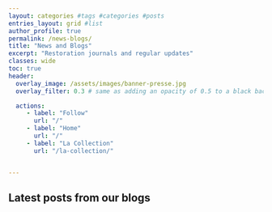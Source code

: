 ```yaml
---
layout: categories #tags #categories #posts
entries_layout: grid #list
author_profile: true
permalink: /news-blogs/
title: "News and Blogs"
excerpt: "Restoration journals and regular updates"
classes: wide
toc: true
header:
  overlay_image: /assets/images/banner-presse.jpg
  overlay_filter: 0.3 # same as adding an opacity of 0.5 to a black background

  actions:
     - label: "Follow"
       url: "/"
     - label: "Home"
       url: "/"
     - label: "La Collection"
       url: "/la-collection/"


---
```

## Latest posts from our blogs
